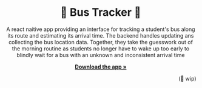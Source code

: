 <h1 align="center">📌 Bus Tracker 📌</h1>
<p align="center">A react naitive app providing an interface for tracking a student's bus along its route and estimating its arrival time. The backend handles updating ans collecting the bus location data. Together, they take the guesswork out of the morning routine as students no longer have to wake up too early to blindly wait for a bus with an unknown and inconsistent arrival time</p>
<div align="center">
  <a href="#"><strong>Download the app »</strong></a>
</div>
<p align="right">(🙂 wip)</p>
